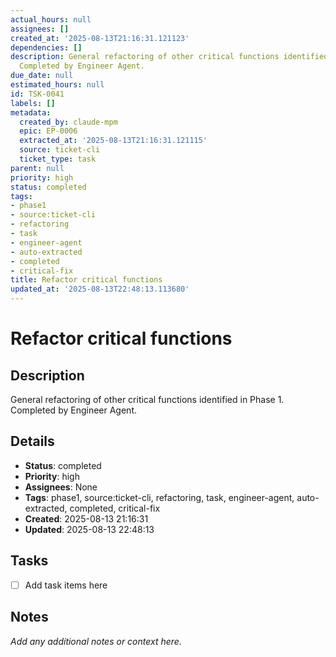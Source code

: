 ```yaml
---
actual_hours: null
assignees: []
created_at: '2025-08-13T21:16:31.121123'
dependencies: []
description: General refactoring of other critical functions identified in Phase 1.
  Completed by Engineer Agent.
due_date: null
estimated_hours: null
id: TSK-0041
labels: []
metadata:
  created_by: claude-mpm
  epic: EP-0006
  extracted_at: '2025-08-13T21:16:31.121115'
  source: ticket-cli
  ticket_type: task
parent: null
priority: high
status: completed
tags:
- phase1
- source:ticket-cli
- refactoring
- task
- engineer-agent
- auto-extracted
- completed
- critical-fix
title: Refactor critical functions
updated_at: '2025-08-13T22:48:13.113680'
---
```


# Refactor critical functions

## Description
General refactoring of other critical functions identified in Phase 1. Completed by Engineer Agent.

## Details
- **Status**: completed
- **Priority**: high
- **Assignees**: None
- **Tags**: phase1, source:ticket-cli, refactoring, task, engineer-agent, auto-extracted, completed, critical-fix
- **Created**: 2025-08-13 21:16:31
- **Updated**: 2025-08-13 22:48:13

## Tasks
- [ ] Add task items here

## Notes
_Add any additional notes or context here._
